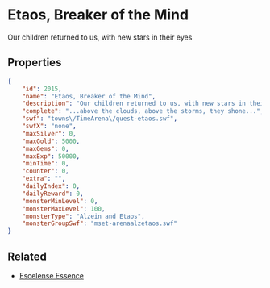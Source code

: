 # Etaos, Breaker of the Mind

Our children returned to us, with new stars in their eyes

## Properties

```json
{
    "id": 2015,
    "name": "Etaos, Breaker of the Mind",
    "description": "Our children returned to us, with new stars in their eyes",
    "complete": "...above the clouds, above the storms, they shone...",
    "swf": "towns\/TimeArena\/quest-etaos.swf",
    "swfX": "none",
    "maxSilver": 0,
    "maxGold": 5000,
    "maxGems": 0,
    "maxExp": 50000,
    "minTime": 0,
    "counter": 0,
    "extra": "",
    "dailyIndex": 0,
    "dailyReward": 0,
    "monsterMinLevel": 0,
    "monsterMaxLevel": 100,
    "monsterType": "Alzein and Etaos",
    "monsterGroupSwf": "mset-arenaalzetaos.swf"
}
```

## Related

- [Escelense Essence](../items/21297-escelense-essence.md)

